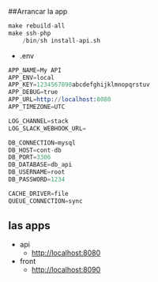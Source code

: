 ##Arrancar la app
```s
make rebuild-all
make ssh-php
    /bin/sh install-api.sh
```
- .env
```s
APP_NAME=My API
APP_ENV=local
APP_KEY=1234567890abcdefghijklmnopqrstuv
APP_DEBUG=true
APP_URL=http://localhost:8080
APP_TIMEZONE=UTC

LOG_CHANNEL=stack
LOG_SLACK_WEBHOOK_URL=

DB_CONNECTION=mysql
DB_HOST=cont-db
DB_PORT=3306
DB_DATABASE=db_api
DB_USERNAME=root
DB_PASSWORD=1234

CACHE_DRIVER=file
QUEUE_CONNECTION=sync
```

## las apps
- api
  - [http://localhost:8080](http://localhost:8080)
- front
  - [http://localhost:8090](http://localhost:8090)
